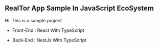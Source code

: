 ## RealTor App Sample In JavaScript EcoSystem

Hi. This is a sample project

* Front-End : React With TypeScript

* Back-End : NestJs With TypeScript
